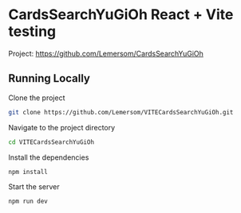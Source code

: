 
# CardsSearchYuGiOh React + Vite testing

Project: https://github.com/Lemersom/CardsSearchYuGiOh


## Running Locally

Clone the project

```bash
git clone https://github.com/Lemersom/VITECardsSearchYuGiOh.git
```

Navigate to the project directory

```bash
cd VITECardsSearchYuGiOh
```

Install the dependencies

```bash
npm install
```

Start the server

```bash
npm run dev
```

